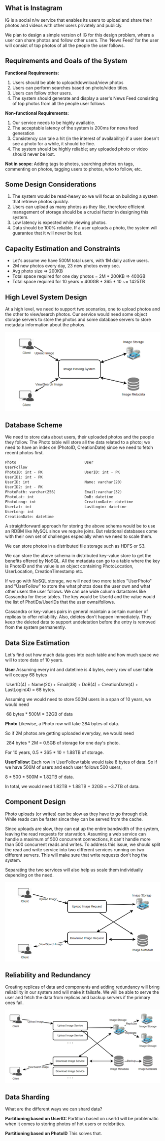 ## What is Instagram 

IG is a social n/w service that enables its users to upload and share their photos and videos with other users privately and publicly.

We plan to design a simple version of IG for this design problem, where a user can share photos and follow other  users. The 'News Feed' for the user will consist of top photos of all the people the user follows.



## Requirements and Goals of the System 

**Functional Requirements:**

1. Users should be able to upload/download/view photos
2. Users can perform searches based on photo/video titles.
3. Users can follow other users.
4. The system should generate and display a user's News Feed consisting of top photos from all the people user follows

**Non-functional Requirements:**

1. Our service needs to be highly available.
2. The acceptable latency of the system is 200ms for news feed generation
3. Consistency can tale a hit (in the interest of availability) if a user doesn't see a photo for a while, it should be fine.
4. The system should be highly reliable; any uploaded photo or video should never be lost.

**Not in scope**: Adding tags to photos, searching photos on tags, commenting on photos, tagging users to photos, who to follow, etc.



## Some Design Considerations

1. The system would be read-heavy so we will focus on building a system that  retrieve photos quickly.
2. Users can upload as many photos as they like, therefore efficient management of storage should be a crucial factor in designing this system.
3. Low latency is expected while viewing photos.
4. Data should be 100% reliable. If a user uploads a photo, the system will guarantee that it will never be lost.



## Capacity Estimation and Constraints

- Let's assume we have 500M total users, with 1M daily active users.
- 2M new photos every day, 23 new photos every sec.
- Avg photo size => 200KB
- Total space required for one day photos = 2M * 200KB => 400GB
- Total space required for 10 years = 400GB * 365 * 10 ~= 1425TB



## High Level System Design

At a high level, we need to support two scenarios, one to upload photos and the other to view/search photos. Our service would need some object storage servers to store the photos and some database servers to store metadata information about the photos.

![Instagram-HLD](/assets/Instagram-HLD.PNG)



## Database Scheme

We need to store data about users, their uploaded photos and the people they follow. The Photo table will store all the data related to a photo; we need to have an index on (PhotoID, CreationDate) since we need to fetch recent photos first.

```
Photo								User							UserFollow
PhotoID: int - PK					UserID: int - PK				UserID1: int - PK
UserID: int							Name: varchar(20)				UserID2: int - PK
PhotoPath: varchar(256)				Email:varchar(32)
PhotoLat: int						DoB: datetime
PhotoLong: int						CreationDate: datetime
UserLat: int						LastLogin: datetime
UserLong: int
CreationDate: datetime
```

A straightforward approach for storing the above schema would be to use an RDBM like MySQL since we require joins. But relational databases come with their own set of challenges especially when we need to scale them.

We can store photos in a distributed file storage such as HDFS or S3.

We can store the above schema in distributed key-value store to get the benefits offered by NoSQL. All the metadata can go to a table where the key is PhotoID and the value is an object containing PhotoLocation, UserLocation, CreationTimestamp etc.

If we go with NoSQL storage, we will need two more tables "UserPhoto" and "UserFollow" to store the what photos does the user own and what other users the user follows. We can use wide column datastores like Cassandra for these tables. The key would be UserId and the value would the list of PhotIDs/UserIDs that the user owns/follows.

Cassandra or key-values pairs in general maintain a certain number of replicas to offer reliability.  Also, deletes don't happen immediately. They keep the deleted data to support undeletation before the entry is removed from the system permanently.



## Data Size Estimation

Let's find out how much data goes into each table and how much space we will to store data of 10 years.

**User** Assuming every int and datetime is 4 bytes, every row of user table will occupy 68 bytes

​		UserID(4) + Name(20) + Email(38) + DoB(4) + CreationDate(4) + LastLogin(4) = 68 bytes.

Assuming we would need to store 500M users in a span of 10 years, we would need

​		68 bytes * 500M = 32GB of data

**Photo** Likewise, a Photo row will take 284 bytes of data.

So if 2M photos are getting uploaded everyday, we would need

​		284 bytes * 2M  = 0.5GB of storage for one day's photo.

For 10 years, 0.5 * 365 * 10 = 1.88TB of storage.

**UserFollow:** Each row in UserFollow table would take 8 bytes of data. So if we have 500M of users and each user follows 500 users,

8 * 500 * 500M = 1.82TB of data.



In total, we would need 1.82TB + 1.88TB + 32GB = ~3.7TB of data.



## Component Design 

Photo uploads (or writes) can be slow as they have to go through disk. While reads can be faster since they can be served from the cache.

Since uploads are slow, they can eat up the entire bandwidth of the system, leaving the read requests for starvation. Assuming a web service can handle a maximum of 500 concurrent connections, it can't handle more than 500 concurrent reads and writes. To address this issue, we should split the read and write service into two different services running on two different servers. This will make sure that write requests don't hog the system. 

Separating the two services will also help us scale them individually depending on the need.



![](/assets/instagram-component-design.PNG)



## Reliability and Redundancy

Creating replicas of data and components and adding redundancy will bring reliability in our system and will make it failsafe. We will  be able to serve the user and fetch the data from replicas and backup servers if the primary ones fail.

![](/assets/instagram-reliability.PNG)



## Data Sharding

What are the different ways we can shard data?

**Partitioning based on UserID:** Partition based on userId will be problematic when it comes to storing photos of hot users or celebrities. 



**Partitioning based on PhotoID** This solves that.